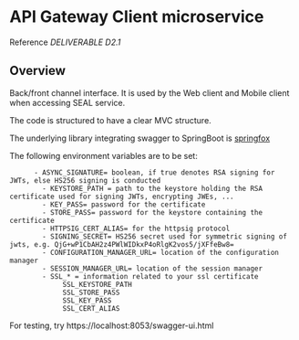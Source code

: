 # API Gateway Client microservice

Reference *DELIVERABLE D2.1*

## Overview  

Back/front channel interface. It is used by the Web client and Mobile client when accessing SEAL service.

The code is structured to have a clear MVC structure.

The underlying library integrating swagger to SpringBoot is [springfox](https://github.com/springfox/springfox)

The following environment variables are to be set:

          - ASYNC_SIGNATURE= boolean, if true denotes RSA signing for JWTs, else HS256 signing is conducted
			- KEYSTORE_PATH = path to the keystore holding the RSA certificate used for signing JWTs, encrypting JWEs, ...
			- KEY_PASS= password for the certificate
			- STORE_PASS= password for the keystore containing the certificate
			- HTTPSIG_CERT_ALIAS= for the httpsig protocol
			- SIGNING_SECRET= HS256 secret used for symmetric signing of jwts, e.g. QjG+wP1CbAH2z4PWlWIDkxP4oRlgK2vos5/jXFfeBw8=
			- CONFIGURATION_MANAGER_URL= location of the configuration manager
			- SESSION_MANAGER_URL= location of the session manager
			- SSL_* = information related to your ssl certificate
				 SSL_KEYSTORE_PATH
            	 SSL_STORE_PASS
            	 SSL_KEY_PASS
            	 SSL_CERT_ALIAS
            
 

For testing, try https://localhost:8053/swagger-ui.html  

